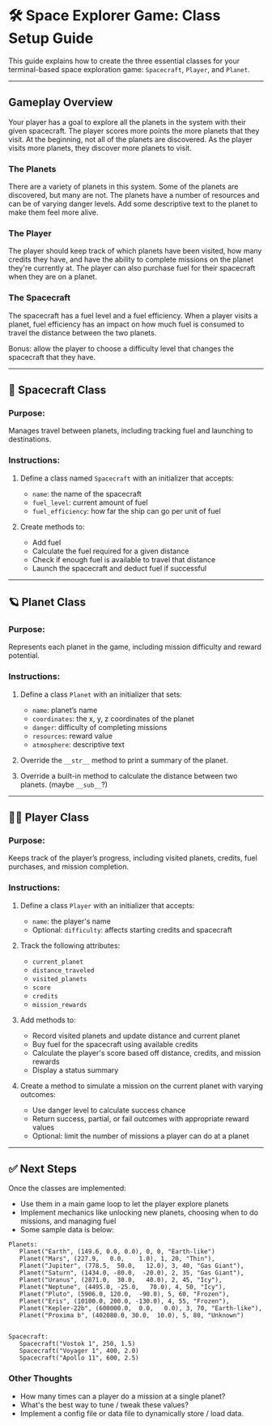 # 🛠️ Space Explorer Game: Class Setup Guide

This guide explains how to create the three essential classes for your terminal-based space exploration game: `Spacecraft`, `Player`, and `Planet`.

---

## Gameplay Overview
Your player has a goal to explore all the planets in the system with their given spacecraft.  The player scores more points the more planets that they visit.  At the beginning, not all of the planets are discovered.  As the player visits more planets, they discover more planets to visit.

### The Planets
There are a variety of planets in this system.  Some of the planets are discovered, but many are not.  The planets have a number of resources and can be of varying danger levels.  Add some descriptive text to the planet to make them feel more alive.

### The Player
The player should keep track of which planets have been visited, how many credits they have, and have the ability to complete missions on the planet they're currently at.  The player can also purchase fuel for their spacecraft when they are on a planet.

### The Spacecraft
The spacecraft has a fuel level and a fuel efficiency.  When a player visits a planet, fuel efficiency has an impact on how much fuel is consumed to travel the distance between the two planets.

Bonus:  allow the player to choose a difficulty level that changes the spacecraft that they have.

---

## 🚀 Spacecraft Class

### Purpose:
Manages travel between planets, including tracking fuel and launching to destinations.

### Instructions:
1. Define a class named `Spacecraft` with an initializer that accepts:
   - `name`: the name of the spacecraft
   - `fuel_level`: current amount of fuel
   - `fuel_efficiency`: how far the ship can go per unit of fuel

2. Create methods to:
   - Add fuel
   - Calculate the fuel required for a given distance
   - Check if enough fuel is available to travel that distance
   - Launch the spacecraft and deduct fuel if successful

---

## 🪐 Planet Class

### Purpose:
Represents each planet in the game, including mission difficulty and reward potential.

### Instructions:
1. Define a class `Planet` with an initializer that sets:
   - `name`: planet’s name
   - `coordinates`: the x, y, z coordinates of the planet
   - `danger`: difficulty of completing missions
   - `resources`: reward value
   - `atmosphere`: descriptive text

2. Override the `__str__` method to print a summary of the planet.
   
3. Override a built-in method to calculate the distance between two planets. (maybe `__sub__`?)

---

## 👨‍🚀 Player Class

### Purpose:
Keeps track of the player’s progress, including visited planets, credits, fuel purchases, and mission completion.

### Instructions:
1. Define a class `Player` with an initializer that accepts:
   - `name`: the player's name
   - Optional: `difficulty`: affects starting credits and spacecraft

2. Track the following attributes:
   - `current_planet`
   - `distance_traveled`
   - `visited_planets`
   - `score`
   - `credits`
   - `mission_rewards`

3. Add methods to:
   - Record visited planets and update distance and current planet
   - Buy fuel for the spacecraft using available credits
   - Calculate the player's score based off distance, credits, and mission rewards
   - Display a status summary

4. Create a method to simulate a mission on the current planet with varying outcomes:
   - Use danger level to calculate success chance
   - Return success, partial, or fail outcomes with appropriate reward values
   - Optional: limit the number of missions a player can do at a planet

---

## ✅ Next Steps

Once the classes are implemented:
- Use them in a main game loop to let the player explore planets
- Implement mechanics like unlocking new planets, choosing when to do missions, and managing fuel
- Some sample data is below:

```
Planets:
   Planet("Earth", (149.6, 0.0, 0.0), 0, 0, "Earth-like")
   Planet("Mars", (227.9,   0.0,    1.0), 1, 20, "Thin"),
   Planet("Jupiter", (778.5,  50.0,   12.0), 3, 40, "Gas Giant"),
   Planet("Saturn", (1434.0, -80.0,  -20.0), 2, 35, "Gas Giant"),
   Planet("Uranus", (2871.0,  30.0,   40.0), 2, 45, "Icy"),
   Planet("Neptune", (4495.0, -25.0,   70.0), 4, 50, "Icy"),
   Planet("Pluto", (5906.0, 120.0,  -90.0), 5, 60, "Frozen"),
   Planet("Eris", (10100.0, 200.0, -130.0), 4, 55, "Frozen"),
   Planet("Kepler-22b", (600000.0,  0.0,   0.0), 3, 70, "Earth-like"),
   Planet("Proxima b", (402080.0, 30.0,  10.0), 5, 80, "Unknown")


Spacecraft:
   Spacecraft("Vostok 1", 250, 1.5)
   Spacecraft("Voyager 1", 400, 2.0)
   Spacecraft("Apollo 11", 600, 2.5)
```

### Other Thoughts
- How many times can a player do a mission at a single planet?
- What's the best way to tune / tweak these values?
- Implement a config file or data file to dynamically store / load data.